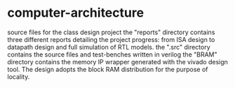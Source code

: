 # computer-architecture
source files for the class design project
the "reports" directory contains three different reports detailing the project progress: from ISA design to datapath design and full simulation of RTL models.
the ".src" directory contains the source files and test-benches  written in verilog 
the "BRAM" directory contains the memory IP wrapper generated with the vivado design tool. The design adopts the block RAM distribution for the purpose of locality. 
